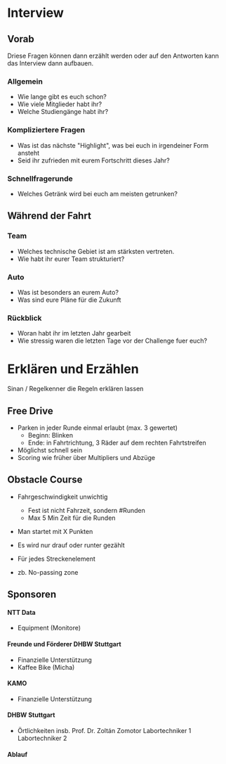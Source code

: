 # Interview
## Vorab
Driese Fragen können dann erzählt werden oder auf den Antworten kann das Interview dann aufbauen.
### Allgemein
* Wie lange gibt es euch schon?
* Wie viele Mitglieder habt ihr?
* Welche Studiengänge habt ihr?

### Kompliziertere Fragen
* Was ist das nächste "Highlight", was bei euch in irgendeiner Form ansteht
* Seid ihr zufrieden mit eurem Fortschritt dieses Jahr?

### Schnellfragerunde
* Welches Getränk wird bei euch am meisten getrunken?

## Während der Fahrt
### Team
* Welches technische Gebiet ist am stärksten vertreten.
* Wie habt ihr eurer Team strukturiert?

### Auto
* Was ist besonders an eurem Auto?
* Was sind eure Pläne für die Zukunft

### Rückblick
* Woran habt ihr im letzten Jahr gearbeit
* Wie stressig waren die letzten Tage vor der Challenge fuer euch?


# Erklären und Erzählen
Sinan / Regelkenner die Regeln erklären lassen
## Free Drive
* Parken in jeder Runde einmal erlaubt (max. 3 gewertet)
  * Beginn: Blinken
  * Ende:    in Fahrtrichtung, 3 Räder auf dem rechten Fahrtstreifen
* Möglichst schnell sein
* Scoring wie früher über Multipliers und Abzüge

## Obstacle Course
* Fahrgeschwindigkeit unwichtig
  * Fest ist nicht Fahrzeit, sondern #Runden
  * Max 5 Min Zeit für die Runden
* Man startet mit X Punkten
* Es wird nur drauf oder runter gezählt
* Für jedes Streckenelement

* zb. No-passing zone


## Sponsoren

#### NTT Data 
- Equipment (Monitore)
#### Freunde und Förderer DHBW Stuttgart 
- Finanzielle Unterstützung
- Kaffee Bike (Micha)
#### KAMO
- Finanzielle Unterstützung
#### DHBW Stuttgart
- Örtlichkeiten
insb.
Prof. Dr. Zoltán Zomotor
Labortechniker 1
Labortechniker 2

#### Ablauf
#####

